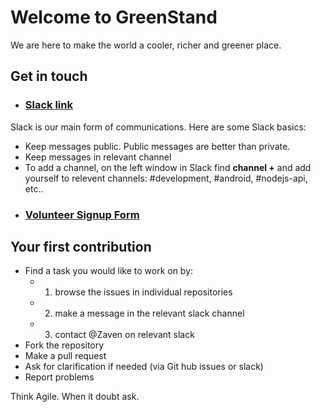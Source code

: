 # Welcome to GreenStand
We are here to make the world a cooler, richer and greener place. 

## Get in touch
- ### [Slack link](https://join.slack.com/t/greenstand/shared_invite/enQtMjcyMzgyMjk4NzU3LWZmNjM3YzY5N2Q0MzQ5YTM4OGZkMWJhM2U4MTkyYjI2NjhkN2YxNTRiMDIwNWQ5ZTVlNDczYzBjZmMxYzM2ZjU)
Slack is our main form of communications. Here are some Slack basics: 
 * Keep messages public. Public messages are better than private. 
 * Keep messages in relevant channel
 * To add a channel, on the left window in Slack find **channel +** and add yourself to relevent channels: #development, #android, #nodejs-api, etc..

- ### [Volunteer Signup Form](https://docs.google.com/forms/d/e/1FAIpQLSe61HDJKVH16vtTxhXpbwCH-wTVN1e6XoVU1riWjJ-ne5SIiA/viewform?usp=sf_link)

## Your first contribution
* Find a task you would like to work on by: 
  * 1. browse the issues in individual repositories 
  * 2. make a message in the relevant slack channel
  * 3. contact @Zaven on relevant slack
* Fork the repository
* Make a pull request
* Ask for clarification if needed (via Git hub issues or slack)
* Report problems

Think Agile.  When it doubt ask.
